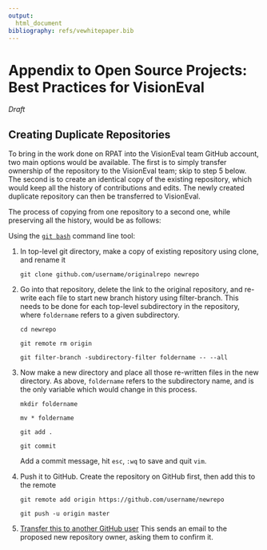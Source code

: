 ```yaml
---
output: 
  html_document
bibliography: refs/vewhitepaper.bib
---
```


# Appendix to Open Source Projects: Best Practices for VisionEval

*Draft*


## Creating Duplicate Repositories
To bring in the work done on RPAT into the VisionEval team GitHub account, two main options would be available. The first is to simply transfer ownership of the repository to the VisionEval team; skip to step 5 below. The second is to create an identical copy of the existing repository, which would keep all the history of contributions and edits. The newly created duplicate repository can then be transferred to VisionEval. 

The process of copying from one repository to a second one, while preserving all the history, would be as follows:

Using the [`git bash`](https://git-scm.com/) command line tool:

1.	In top-level git directory, make a copy of existing repository using clone, and rename it 

    `git clone github.com/username/originalrepo newrepo`

2.	Go into that repository, delete the link to the original repository, and re-write each file to start new branch history using filter-branch. This needs to be done for each top-level subdirectory in the repository, where `foldername` refers to a given subdirectory.

    `cd newrepo`
    
    `git remote rm origin`
    
    `git filter-branch -subdirectory-filter foldername -- --all`

3.	Now make a new directory and place all those re-written files in the new directory. As above, `foldername` refers to the subdirectory name, and is the only variable which would change in this process. 

    `mkdir foldername`
    
    `mv * foldername`
    
    `git add .`
    
    `git commit`

    Add a commit message, hit `esc`, `:wq` to save and quit `vim`.

4.	Push it to GitHub. Create the repository on GitHub first, then add this to the remote 

    `git remote add origin https://github.com/username/newrepo`
    
    `git push -u origin master`

5.	[Transfer this to another GitHub user](https://help.GitHub.com/articles/transferring-a-repository-owned-by-your-personal-account/
)
This sends an email to the proposed new repository owner, asking them to confirm it.
